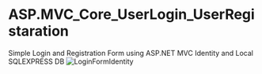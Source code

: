 # ASP.MVC_Core_UserLogin_UserRegistaration
Simple Login and Registration Form using ASP.NET MVC Identity and Local SQLEXPRESS DB
![LoginFormIdentity](https://github.com/AltomDevelopment/ASP.MVC_Core_UserLogin_UserRegistaration/assets/42178688/f8907bc8-bb45-40fe-abd7-853e1b838e50)
